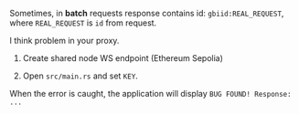 Sometimes, in **batch** requests response contains id: `gbiid:REAL_REQUEST`, where `REAL_REQUEST` is `id` from request.

I think problem in your proxy.

1. Create shared node WS endpoint (Ethereum Sepolia)

2. Open `src/main.rs` and set `KEY`.

When the error is caught, the application will display `BUG FOUND! Response: ...`
